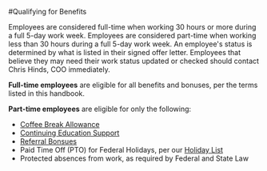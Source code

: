 #Qualifying for Benefits

Employees are considered full-time when working 30 hours or more during a full 5-day work week. Employees are considered part-time when working less than 30 hours during a full 5-day work week. An employee's status is determined by what is listed in their signed offer letter. Employees that believe they may need their work status updated or checked should contact Chris Hinds, COO immediately.

**Full-time employees** are eligible for all benefits and bonuses, per the terms listed in this handbook.

**Part-time employees** are eligible for only the following:
* [Coffee Break Allowance](https://github.com/roadwarriorwp/rwc-employee-handbook/blob/master/benefits-and-perks/coffee-break-allowance.md)
* [Continuing Education Support](https://github.com/roadwarriorwp/rwc-employee-handbook/blob/master/benefits-and-perks/continuing-education.md)
* [Referral Bonsues](https://github.com/roadwarriorwp/rwc-employee-handbook/blob/master/benefits-and-perks/referral-bonuses.md)
* Paid Time Off (PTO) for Federal Holidays, per our [Holiday List](https://github.com/roadwarriorwp/rwc-employee-handbook/blob/master/benefits-and-perks/holiday-list.md)
* Protected absences from work, as required by Federal and State Law
